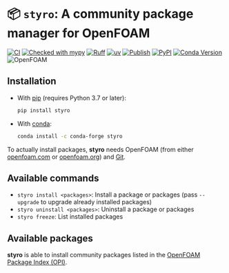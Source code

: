 # 📦 `styro`: A community package manager for OpenFOAM

[![CI](https://github.com/gerlero/styro/actions/workflows/ci.yml/badge.svg)](https://github.com/gerlero/styro/actions/workflows/ci.yml)
[![Checked with mypy](http://www.mypy-lang.org/static/mypy_badge.svg)](http://mypy-lang.org/)
[![Ruff](https://img.shields.io/endpoint?url=https://raw.githubusercontent.com/astral-sh/ruff/main/assets/badge/v2.json)](https://github.com/astral-sh/ruff)
[![uv](https://img.shields.io/endpoint?url=https://raw.githubusercontent.com/astral-sh/uv/main/assets/badge/v0.json)](https://github.com/astral-sh/uv)
[![Publish](https://github.com/gerlero/styro/actions/workflows/pypi-publish.yml/badge.svg)](https://github.com/gerlero/styro/actions/workflows/pypi-publish.yml)
[![PyPI](https://img.shields.io/pypi/v/styro)](https://pypi.org/project/styro/)
[![Conda Version](https://img.shields.io/conda/vn/conda-forge/styro)](https://anaconda.org/conda-forge/styro)
![OpenFOAM](https://img.shields.io/badge/openfoam-.com%20|%20.org-informational)


## Installation

* With [pip](https://pypi.org/project/pip/) (requires Python 3.7 or later):

    ```bash
    pip install styro
    ```

* With [conda](https://docs.conda.io/en/latest/):

    ```bash
    conda install -c conda-forge styro
    ```

To actually install packages, **styro** needs OpenFOAM (from either [openfoam.com](https://www.openfoam.com) or [openfoam.org](https://www.openfoam.org)) and [Git](https://www.openfoam.com/download/git).


## Available commands
- ```styro install <packages>```: Install a package or packages (pass `--upgrade` to upgrade already installed packages)
- ```styro uninstall <packages>```: Uninstall a package or packages
- ```styro freeze```: List installed packages


## Available packages

**styro** is able to install community packages listed in the [OpenFOAM Package Index (OPI)](https://github.com/exasim-project/opi).
